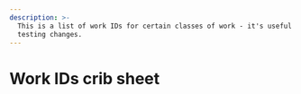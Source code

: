 ```yaml
---
description: >-
  This is a list of work IDs for certain classes of work - it's useful for
  testing changes.
---
```


# Work IDs crib sheet

